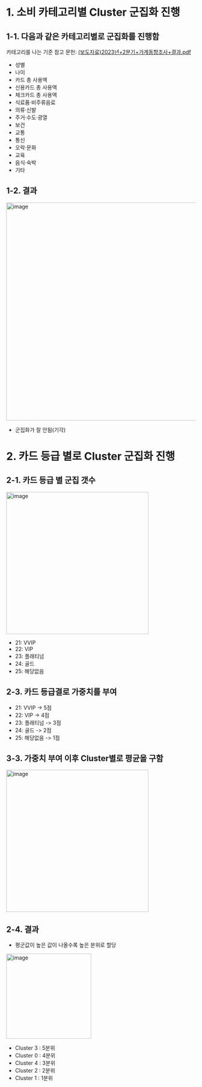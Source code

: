 # 1. 소비 카테고리별 Cluster 군집화 진행

## 1-1. 다음과 같은 카테고리별로 군집화를 진행함 
카테고리를 나는 기준 참고 문헌: [(보도자료)2023년+2분기+가계동향조사+결과.pdf](https://github.com/user-attachments/files/17671185/2023.%2B2.%2B.%2B.pdf)

- 성별
- 나이
- 카드 총 사용액
- 신용카드 총 사용액
- 체크카드 총 사용액
- 식료품·비주류음료
- 의류·신발
- 주거·수도·광열
- 보건
- 교통
- 통신
- 오락·문화
- 교육
- 음식·숙박
- 기타

## 1-2. 결과

<img width="580" alt="image" src="https://github.com/user-attachments/assets/adc381cd-fd94-4200-a75c-3529269f8e36">

- 군집화가 잘 안됨(기각)


# 2. 카드 등급 별로 Cluster 군집화 진행 

## 2-1. 카드 등급 별 군집 갯수

<img width="378" alt="image" src="https://github.com/user-attachments/assets/baaa7ea2-6f43-4423-b449-a67459bce801">

- 21: VVIP
- 22: VIP
- 23: 플래티넘
- 24: 골드
- 25: 해당없음 


## 2-3. 카드 등급결로 가중치를 부여
- 21: VVIP -> 5점 
- 22: VIP -> 4점
- 23: 플래티넘 -> 3점
- 24: 골드 -> 2점
- 25: 해당없음 -> 1점


## 3-3. 가중치 부여 이후 Cluster별로 평균을 구함

<img width="378" alt="image" src="https://github.com/user-attachments/assets/a221a707-d196-4f04-bdfa-997f9a9a600d">


## 2-4. 결과
- 평군값이 높은 값이 나올수록 높은 분위로 할당

<img width="226" alt="image" src="https://github.com/user-attachments/assets/85e6b22f-940a-4308-bbfb-462901b07b96">

- Cluster 3 : 5분위
- Cluster 0 : 4분위
- Cluster 4 : 3분위
- Cluster 2 : 2분위
- Cluster 1 : 1분위
